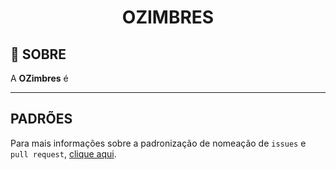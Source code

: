 <div name="readme-top" align=center>
  <h1>OZIMBRES</h1>
</div>

## 📌 SOBRE

A **OZimbres** é

---

## PADRÕES

Para mais informações sobre a padronização de nomeação de `issues` e `pull request`, [clique aqui](https://github.com/OZimbres/.github?tab=readme-ov-file#padr%C3%B5es).
